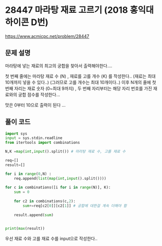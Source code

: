 # 28447 마라탕 재료 고르기 (2018 홍익대 하이콘 D번)
https://www.acmicpc.net/problem/28447

## 문제 설명

마라탕에 넣는 재료의 최고의 궁합을 찾아서 출력해야한다....

첫 번째 줄에는 마라탕 재료 수 (N) , 재료를 고를 개수 (K) 를 작성한다..
(재료는 최대 10개까지 넣을 수 있다..) (그러므로 고를 개수는 최대 10개이다..)
이후 N개의 줄에 첫 번째 자리는 재료 숫자 (0~최대 9까지)  , 두 번째 자리부터는 해당 자리 번호를 가진 재료와의 궁합 점수를 작성한다... 

맛은 0부터 10으로 출력이 된다 ...
## 풀이 코드 

```python
import sys
input = sys.stdin.readline
from itertools import combinations

N,K =map(int,input().split()) # 마라탕 재료 수, 고를 재료 수

req=[]
result=[]

for i in range(0,N) :
    req.append(list(map(int,input().split())))
    
for c in combinations([i for i in range(N)], K):
    sum = 0
    
    for c2 in combinations(c,2):
        sum+=req[c2[0]][c2[1]] # 궁합에 대한걸 계속 더해야 함
        
    result.append(sum)
    
    
print(max(result))

```

우선 재료 수와 고를 재료 수를 input으로 작성한다.. 


